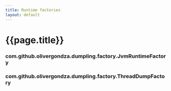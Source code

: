 ```yaml
---
title: Runtime factories
layout: default
---
```

# {{page.title}}
### com.github.olivergondza.dumpling.factory.JvmRuntimeFactory

### com.github.olivergondza.dumpling.factory.ThreadDumpFactory

